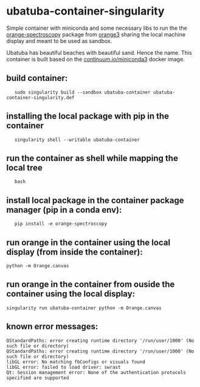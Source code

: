 # ubatuba-container-singularity
Simple container with miniconda and some necessary libs to run the the [orange-spectroscopy](https://github.com/Quasars/orange-spectroscopy) package from [orange3](https://orangedatamining.com/) sharing the local machine display and meant to be used as sandbox.

Ubatuba has beautiful beaches with beautiful sand. Hence the name. 
This container is built based on the [continuum.io/miniconda3](https://hub.docker.com/r/continuumio/miniconda3) docker image.

## build container:

```
   sudo singularity build --sandbox ubatuba-container ubatuba-container-singularity.def 
```   

## installing the local package with pip in the container

```
   singularity shell --writable ubatuba-container
```   

## run the container as shell while mapping the local tree

```
   bash 
```   

## install local package in the container package manager (pip in a conda env):

```
   pip install -e orange-spectroscopy
```

## run orange in the container using the local display (from inside the container):

```
python -m Orange.canvas
```

## run orange in the container from ouside the container using the local display:

```
singularity run ubatuba-container python -m Orange.canvas
```

## known error messages:

```
QStandardPaths: error creating runtime directory '/run/user/1000' (No such file or directory)
QStandardPaths: error creating runtime directory '/run/user/1000' (No such file or directory)
libGL error: No matching fbConfigs or visuals found
libGL error: failed to load driver: swrast
Qt: Session management error: None of the authentication protocols specified are supported
```
